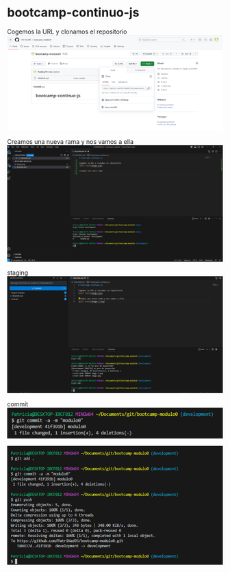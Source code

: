 # bootcamp-continuo-js

Cogemos la URL y clonamos el repositorio
![Alt text](image.png)

Creamos una nueva rama y nos vamos a ella 
![Alt text](image-1.png)

staging
![Alt text](image-2.png)

commit
![Alt text](image-3.png)

![Alt text](image-4.png)